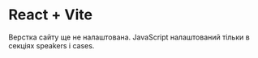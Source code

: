 # React + Vite

Верстка сайту ще не налаштована.
JavaScript налаштований тільки в секціях speakers і cases.